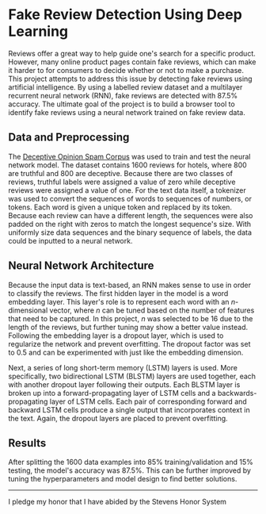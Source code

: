 # Fake Review Detection Using Deep Learning

Reviews offer a great way to help guide one's search for a specific product. However, many online product pages contain fake reviews, which can make it harder to for consumers to decide whether or not to make a purchase. This project attempts to address this issue by detecting fake reviews using artificial intelligence. By using a labelled review dataset and a multilayer recurrent neural network (RNN), fake reviews are detected with 87.5% accuracy. The ultimate goal of the project is to build a browser tool to identify fake reviews using a neural network trained on fake review data. 

## Data and Preprocessing

The [Deceptive Opinion Spam Corpus](https://www.kaggle.com/rtatman/deceptive-opinion-spam-corpus) was used to train and test the neural network model. The dataset contains 1600 reviews for hotels, where 800 are truthful and 800 are deceptive. Because there are two classes of reviews, truthful labels were assigned a value of zero while deceptive reviews were assigned a value of one. For the text data itself, a tokenizer was used to convert the sequences of words to sequences of numbers, or tokens. Each word is given a unique token and replaced by its token. Because each review can have a different length, the sequences were also padded on the right with zeros to match the longest sequence's size. With uniformly size data sequences and the binary sequence of labels, the data could be inputted to a neural network. 

## Neural Network Architecture

Because the input data is text-based, an RNN makes sense to use in order to classify the reviews. The first hidden layer in the model is a word embedding layer. This layer's role is to represent each word with an *n*-dimensional vector, where *n* can be tuned based on the number of features that need to be captured. In this project, *n* was selected to be 16 due to the length of the reviews, but further tuning may show a better value instead. Following the embedding layer is a dropout layer, which is used to regularize the network and prevent overfitting. The dropout factor was set to 0.5 and can be experimented with just like the embedding dimension.

Next, a series of long short-term memory (LSTM) layers is used. More specifically, two bidirectional LSTM (BLSTM) layers are used together, each with another dropout layer following their outputs. Each BLSTM layer is broken up into a forward-propagating layer of LSTM cells and a backwards-propagating layer of LSTM cells. Each pair of corresponding forward and backward LSTM cells produce a single output that incorporates context in the text. Again, the dropout layers are placed to prevent overfitting. 

## Results

After splitting the 1600 data examples into 85% training/validation and 15% testing, the model's accuracy was 87.5%. This can be further improved by tuning the hyperparameters and model design to find better solutions. 

___
I pledge my honor that I have abided by the Stevens Honor System

